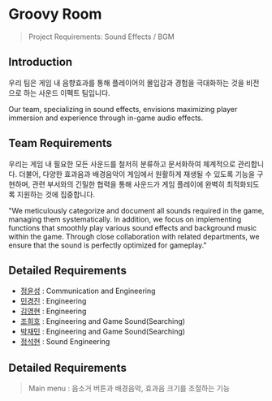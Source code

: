 # Groovy Room

> Project Requirements: Sound Effects / BGM


## Introduction

우리 팀은 게임 내 음향효과를 통해 플레이어의 몰입감과 경험을 극대화하는 것을 비전으로 하는 사운드 이펙트 팀입니다.

Our team, specializing in sound effects, envisions maximizing player immersion and experience through in-game audio effects.



## Team Requirements

우리는 게임 내 필요한 모든 사운드를 철저히 분류하고 문서화하여 체계적으로 관리합니다. 더불어, 다양한 효과음과 배경음악이 게임에서 원활하게 재생될 수 있도록 기능을 구현하며, 관련 부서와의 긴밀한 협력을 통해 사운드가 게임 플레이에 완벽히 최적화되도록 지원하는 것에 집중합니다.

"We meticulously categorize and document all sounds required in the game, managing them systematically. In addition, we focus on implementing functions that smoothly play various sound effects and background music within the game. Through close collaboration with related departments, we ensure that the sound is perfectly optimized for gameplay."

## Detailed Requirements

- [정윤성](https://github.com/yunsseong) : Communication and Engineering
- [민경진](https://github.com/KJ-Min) : Engineering
- [김영현](https://github.com/kim0hyeon?tab=repositories) : Engineering
- [조희호](https://github.com/joheeho) : Engineering and  Game Sound(Searching)
- [박재민](https://github.com/ECO-BEYOND) : Engineering and  Game Sound(Searching)
- [정석현](https://github.com/Seoksoon1109) : Sound Engineering

## Detailed Requirements
 
> Main menu : 음소거 버튼과 배경음악, 효과음 크기를 조절하는 기능 

